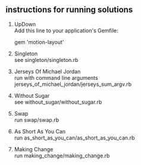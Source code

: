 ## instructions for running solutions
1. UpDown <br />
  Add this line to your application's Gemfile:

    gem 'motion-layout'
2. Singleton <br />
see singleton/singleton.rb <br />
3. Jerseys Of Michael Jordan <br />
run with command line arguments jerseys_of_michael_jordan/jerseys_sum_argv.rb <br />
4. Without Sugar <br />
see without_sugar/without_sugar.rb <br />
5. Swap <br />
run swap/swap.rb <br />
6. As Short As You Can <br />
run as_short_as_you_can/as_short_as_you_can.rb <br />
7. Making Change <br />
run making_change/making_change.rb <br />
